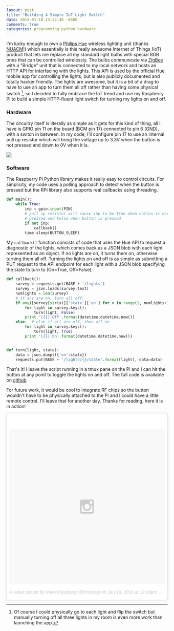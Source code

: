 ```yaml
---
layout: post
title: "Building A Simple IoT Light Switch"
date: 2015-01-18 13:32:48 -0500
comments: true
categories: programming python hardware
---
```


I'm lucky enough to own a [Philips Hue](http://www.meethue.com) wireless
lighting unit (thanks [NUACM](http://acm.ccs.neu.edu)!) which essentially is
this really awesome Internet of Things (IoT) product that lets me replace
all my standard light bulbs with special RGB ones that can be controlled
wirelessly. The bulbs communicate via
[ZigBee](http://en.wikipedia.org/wiki/ZigBee) with a "Bridge" unit that
is connected to my local network and hosts an HTTP API for interfacing
with the lights. This API is used by the official Hue mobile app for controlling
the lights, but is also publicly documented and totally hacker friendly.
The lights are awesome, but it is a bit of a drag to have to use an app
to turn them all off rather than having some physical switch [^1], so I decided
to fully embrace the IoT trend and use my Raspberry Pi to build a simple
HTTP-fluent light switch for turning my lights on and off.

### Hardware

The circuitry itself is literally as simple as it gets for this kind of thing,
all I have is GPIO pin 11 on the board (BCM pin 17) connected to pin 6 (GND),
with a switch in between. In my code, I'll configure pin 17 to use an internal
pull up resistor which will bring the voltage up to 3.3V when the button is not
pressed and down to 0V when it is.

![](/images/rpi.jpg)

### Software

The Raspberry Pi Python library makes it really easy to control circuits. For
simplicity, my code uses a polling approach to detect when the button is pressed
but the RPi library also supports real callbacks using threading.

```python
def main():
    while True:
        inp = gpio.input(PIN)
        # pull up resistor will cause inp to be True when button is not
        # pressed and False when button is pressed
        if not inp:
            callback()
        time.sleep(BUTTON_SLEEP)
```

My `callback()` function consists of code that uses the Hue API to request
a diagnostic of the lights, which comes back as a JSON blob with each light
represented as an object. If no lights are on, it turns them on, otherwise
turning them all off. Turning the lights on and off is as simple as submitting
a PUT request to the API endpoint for each light with a JSON blob specifying
the state to turn to (On=True, Off=False).

```python
def callback():
    survey = requests.get(BASE + '/lights')
    survey = json.loads(survey.text)
    numlights = len(survey)
    # if any are on, turn all off.
    if any([survey[str(x)]['state']['on'] for x in range(1, numlights+1)]):
        for light in survey.keys():
            turn(light, False)
        print '[{}] Off'.format(datetime.datetime.now())
    else:  # else if all are off, then all on
        for light in survey.keys():
            turn(light, True)
        print '[{}] On'.format(datetime.datetime.now())


def turn(light, state):
    data = json.dumps({'on':state})
    requests.put(BASE + '/lights/{}/state'.format(light), data=data)
```

That's it! I leave the script running in a tmux pane on the Pi and I can
hit the button at any point to toggle the lights on and off. The full code
is available on [github](https://github.com/mossberg/raspi/blob/master/hue.py).

For future work,
it would be cool to integrate RF chips so the button wouldn't have to be
physically attached to the Pi and I could have a little remote control. I'll
leave that for another day. Thanks for reading, here it is in action!

<blockquote class="instagram-media" data-instgrm-version="4" style=" background:#FFF; border:0; border-radius:3px; box-shadow:0 0 1px 0 rgba(0,0,0,0.5),0 1px 10px 0 rgba(0,0,0,0.15); margin: 1px; max-width:658px; padding:0; width:99.375%; width:-webkit-calc(100% - 2px); width:calc(100% - 2px);"><div style="padding:8px;"> <div style=" background:#F8F8F8; line-height:0; margin-top:40px; padding:50% 0; text-align:center; width:100%;"> <div style=" background:url(data:image/png;base64,iVBORw0KGgoAAAANSUhEUgAAACwAAAAsCAMAAAApWqozAAAAGFBMVEUiIiI9PT0eHh4gIB4hIBkcHBwcHBwcHBydr+JQAAAACHRSTlMABA4YHyQsM5jtaMwAAADfSURBVDjL7ZVBEgMhCAQBAf//42xcNbpAqakcM0ftUmFAAIBE81IqBJdS3lS6zs3bIpB9WED3YYXFPmHRfT8sgyrCP1x8uEUxLMzNWElFOYCV6mHWWwMzdPEKHlhLw7NWJqkHc4uIZphavDzA2JPzUDsBZziNae2S6owH8xPmX8G7zzgKEOPUoYHvGz1TBCxMkd3kwNVbU0gKHkx+iZILf77IofhrY1nYFnB/lQPb79drWOyJVa/DAvg9B/rLB4cC+Nqgdz/TvBbBnr6GBReqn/nRmDgaQEej7WhonozjF+Y2I/fZou/qAAAAAElFTkSuQmCC); display:block; height:44px; margin:0 auto -44px; position:relative; top:-22px; width:44px;"></div></div><p style=" color:#c9c8cd; font-family:Arial,sans-serif; font-size:14px; line-height:17px; margin-bottom:0; margin-top:8px; overflow:hidden; padding:8px 0 7px; text-align:center; text-overflow:ellipsis; white-space:nowrap;"><a href="https://instagram.com/p/yAhhmMn8yt/" style=" color:#c9c8cd; font-family:Arial,sans-serif; font-size:14px; font-style:normal; font-weight:normal; line-height:17px; text-decoration:none;" target="_top">A video posted by Mark Mossberg (@mssbrg)</a> on <time style=" font-family:Arial,sans-serif; font-size:14px; line-height:17px;" datetime="2015-01-18T20:09:40+00:00">Jan 18, 2015 at 12:09pm PST</time></p></div></blockquote>
<script async defer src="//platform.instagram.com/en_US/embeds.js"></script>

[^1]: Of course I could physically go to each light and flip the switch but manually turning off all three lights in my room is even more work than launching the app.
